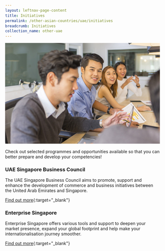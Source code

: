 ```yaml
---
layout: leftnav-page-content
title: Initiatives
permalink: /other-asian-countries/uae/initiatives
breadcrumb: Initiatives
collection_name: other-uae
---
```


![banner-asean-go-for-professionals](\images\asean-professionals\For-young-professionals-new.jpg)

Check out selected programmes and opportunities available so that you can better prepare and develop your competencies!

### **UAE Singapore Business Council**

The UAE Singapore Business Council aims to promote, support and enhance the development of commerce and business initiatives between the United Arab Emirates and Singapore.

[Find out more](https://www.uaesbc.com/){:target="_blank"}

### **Enterprise Singapore**

Enterprise Singapore offers various tools and support to deepen your market presence, expand your global footprint and help make your internationalisation journey smoother.

[Find out more](https://www.enterprisesg.gov.sg/keepgrowing/go-global){:target="_blank"}